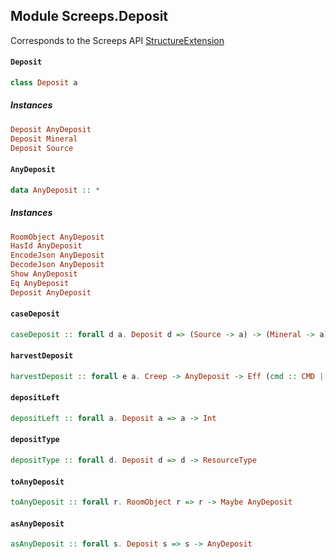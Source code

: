 ## Module Screeps.Deposit

Corresponds to the Screeps API [StructureExtension](http://support.screeps.com/hc/en-us/articles/207711949-StructureExtension)

#### `Deposit`

``` purescript
class Deposit a 
```

##### Instances
``` purescript
Deposit AnyDeposit
Deposit Mineral
Deposit Source
```

#### `AnyDeposit`

``` purescript
data AnyDeposit :: *
```

##### Instances
``` purescript
RoomObject AnyDeposit
HasId AnyDeposit
EncodeJson AnyDeposit
DecodeJson AnyDeposit
Show AnyDeposit
Eq AnyDeposit
Deposit AnyDeposit
```

#### `caseDeposit`

``` purescript
caseDeposit :: forall d a. Deposit d => (Source -> a) -> (Mineral -> a) -> d -> a
```

#### `harvestDeposit`

``` purescript
harvestDeposit :: forall e a. Creep -> AnyDeposit -> Eff (cmd :: CMD | e) a
```

#### `depositLeft`

``` purescript
depositLeft :: forall a. Deposit a => a -> Int
```

#### `depositType`

``` purescript
depositType :: forall d. Deposit d => d -> ResourceType
```

#### `toAnyDeposit`

``` purescript
toAnyDeposit :: forall r. RoomObject r => r -> Maybe AnyDeposit
```

#### `asAnyDeposit`

``` purescript
asAnyDeposit :: forall s. Deposit s => s -> AnyDeposit
```


